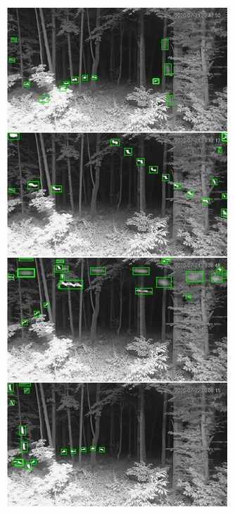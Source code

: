 ![20200721-223717-230722](in/20200721/20200721-223717-230722_0_.jpg)
![20200721-230727-233732](in/20200721/20200721-230727-233732_0_.jpg)
![20200721-233737-000002](in/20200721/20200721-233737-000002_0_.jpg)
![20200722-000007-003012](in/20200722/20200722-000007-003012_0_.jpg)
